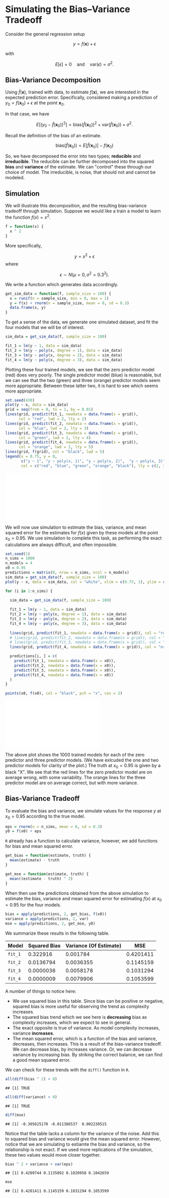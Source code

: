 # Simulating the Bias–Variance Tradeoff

Consider the general regression setup 

$$
y = f(\mathbf x) + \epsilon
$$

with

$$
E[\epsilon] = 0 \quad \text{and} \quad \text{var}(\epsilon) = \sigma^2.
$$

## Bias-Variance Decomposition

Using $\hat{f}(\mathbf x)$, trained with data, to estimate $f(\mathbf x)$, we are interested in the expected prediction error. Specifically, considered making a prediction of $y_0 = f(\mathbf x_0) + \epsilon$ at the point $\mathbf x_0$.

In that case, we have

$$
E\left[\left(y_0 - \hat{f}(\mathbf x_0)\right)^2\right] = \text{bias}\left(\hat{f}(\mathbf x_0)\right)^2 + \text{var}\left(\hat{f}(\mathbf x_0)\right) + \sigma^2.
$$

Recall the definition of the bias of an estimate.

$$
\text{bias}\left(\hat{f}(\mathbf x_0)\right) = E\left[\hat{f}(\mathbf x_0)\right] - f(\mathbf x_0)
$$

So, we have decomposed the error into two types; **reducible** and **irreducible**. The reducible can be further decomposed into the squared **bias** and **variance** of the estimate. We can "control" these through our choice of model. The irreducible, is noise, that should not and cannot be modeled.

## Simulation

We will illustrate this decomposition, and the resulting bias-variance tradeoff through simulation. Suppose we would like a train a model to learn the function $f(x) = x^2$.


```r
f = function(x) {
  x ^ 2
}
```

More specifically,

$$
y = x^2 + \epsilon
$$
where

$$
\epsilon \sim N(\mu = 0, \sigma^2 = 0.3^2).
$$

We write a function which generates data accordingly.


```r
get_sim_data = function(f, sample_size = 100) {
  x = runif(n = sample_size, min = 0, max = 1)
  y = f(x) + rnorm(n = sample_size, mean = 0, sd = 0.3)
  data.frame(x, y)
}
```

To get a sense of the data, we generate one simulated dataset, and fit the four models that we will be of interest.


```r
sim_data = get_sim_data(f, sample_size = 100)

fit_1 = lm(y ~ 1, data = sim_data)
fit_2 = lm(y ~ poly(x, degree = 1), data = sim_data)
fit_3 = lm(y ~ poly(x, degree = 2), data = sim_data)
fit_4 = lm(y ~ poly(x, degree = 3), data = sim_data)
```

Plotting these four trained models, we see that the zero predictor model (red) does very poorly. The single predictor model (blue) is reasonable, but we can see that the two (green) and three (orange) predictor models seem more appropriate. Between these latter two, it is hard to see which seems more appropriate.


```r
set.seed(430)
plot(y ~ x, data = sim_data)
grid = seq(from = 0, to = 1, by = 0.01)
lines(grid, predict(fit_1, newdata = data.frame(x = grid)), 
      col = "red", lwd = 2, lty = 2)
lines(grid, predict(fit_2, newdata = data.frame(x = grid)), 
      col = "blue", lwd = 2, lty = 3)
lines(grid, predict(fit_3, newdata = data.frame(x = grid)), 
      col = "green", lwd = 2, lty = 4)
lines(grid, predict(fit_4, newdata = data.frame(x = grid)), 
      col = "orange", lwd = 2, lty = 5)
lines(grid, f(grid), col = "black", lwd = 5)
legend(x = 0.75, y = 0, 
       c("y ~ 1", "y ~ poly(x, 1)", "y ~ poly(x, 2)",  "y ~ poly(x, 3)", "truth"), 
       col = c("red", "blue", "green", "orange", "black"), lty = c(2, 3, 4, 5, 1), lwd = 2)
```

![](08-tradeoff_files/figure-latex/unnamed-chunk-4-1.pdf)<!-- --> 

We will now use simulation to estimate the bias, variance, and mean squared error for the estimates for $f(x)$ given by these models at the point $x_0 = 0.95$. We use simulation to complete this task, as performing the exact calculations are always difficult, and often impossible.


```r
set.seed(1)
n_sims = 1000
n_models = 4
x0 = 0.95
predictions = matrix(0, nrow = n_sims, ncol = n_models)
sim_data = get_sim_data(f, sample_size = 100)
plot(y ~ x, data = sim_data, col = "white", xlim = c(0.75, 1), ylim = c(0, 1.5))

for (i in 1:n_sims) {
  
  sim_data = get_sim_data(f, sample_size = 100)

  fit_1 = lm(y ~ 1, data = sim_data)
  fit_2 = lm(y ~ poly(x, degree = 1), data = sim_data)
  fit_3 = lm(y ~ poly(x, degree = 2), data = sim_data)
  fit_4 = lm(y ~ poly(x, degree = 3), data = sim_data)
  
  lines(grid, predict(fit_1, newdata = data.frame(x = grid)), col = "red", lwd = 1)
  # lines(grid, predict(fit_2, newdata = data.frame(x = grid)), col = "blue", lwd = 1)
  # lines(grid, predict(fit_3, newdata = data.frame(x = grid)), col = "green", lwd = 1)
  lines(grid, predict(fit_4, newdata = data.frame(x = grid)), col = "orange", lwd = 1)

  predictions[i, ] = c(
    predict(fit_1, newdata = data.frame(x = x0)),
    predict(fit_2, newdata = data.frame(x = x0)),
    predict(fit_3, newdata = data.frame(x = x0)),
    predict(fit_4, newdata = data.frame(x = x0))
  )
}

points(x0, f(x0), col = "black", pch = "x", cex = 2)
```

![](08-tradeoff_files/figure-latex/unnamed-chunk-5-1.pdf)<!-- --> 

The above plot shows the 1000 trained models for each of the zero predictor and three predictor models. (We have exlcuded the one and two predictor models for clarity of the plot.) The truth at $x_0 = 0.95$ is given by a black "X". We see that the red lines for the zero predictor model are on average wrong, with some variability. The orange lines for the three predictor model are on average correct, but with more variance.


## Bias-Variance Tradeoff

To evaluate the bias and variance, we simulate values for the response $y$ at $x_0 = 0.95$ according to the true model.


```r
eps = rnorm(n = n_sims, mean = 0, sd = 0.3)
y0 = f(x0) + eps
```

`R` already has a function to calculate variance, however, we add functions for bias and mean squared error.


```r
get_bias = function(estimate, truth) {
  mean(estimate) - truth
}

get_mse = function(estimate, truth) {
  mean((estimate - truth) ^ 2)
}
```

When then use the predictions obtained from the above simulation to estimate the bias, variance and mean squared error for estimating $f(x)$ at $x_0 = 0.95$ for the four models.


```r
bias = apply(predictions, 2, get_bias, f(x0))
variance = apply(predictions, 2, var)
mse = apply(predictions, 2, get_mse, y0)
```

We summarize these results in the following table.



| Model   | Squared Bias     | Variance (Of Estimate) | MSE        |
|---------|------------------|------------------------|------------|
| `fit_1` | 0.322916  | 0.001784        | 0.4201411 |
| `fit_2` | 0.0136794  | 0.0036355        | 0.1145159 |
| `fit_3` | 0.0000036  | 0.0058178        | 0.1031294 |
| `fit_4` | 0.0000009  | 0.0079906        | 0.1053599 |




A number of things to notice here:

- We use squared bias in this table. Since bias can be positive or negative, squared bias is more useful for observing the trend as complexity increases. 
- The squared bias trend which we see here is **decreasing** bias as complexity increases, which we expect to see in general.
- The exact opposite is true of variance. As model complexity increases, variance **increases**.
- The mean squared error, which is a function of the bias and variance, decreases, then increases. This is a result of the bias-variance tradeoff. We can decrease bias, by increases variance. Or, we can decrease variance by increasing bias. By striking the correct balance, we can find a good mean squared error.

We can check for these trends with the `diff()` function in `R`.


```r
all(diff(bias ^ 2) < 0)
```

```
## [1] TRUE
```

```r
all(diff(variance) > 0)
```

```
## [1] TRUE
```

```r
diff(mse)
```

```
## [1] -0.305625170 -0.011386537  0.002230515
```

Notice that the table lacks a column for the variance of the noise. Add this to squared bias and variance would give the mean squared error. However, notice that we are simulating to estiamte the bias and variance, so the relationship is not exact. If we used more replications of the simulation, these two values would move closer together.


```r
bias ^ 2 + variance + var(eps)
```

```
## [1] 0.4209744 0.1135892 0.1020958 0.1042659
```

```r
mse
```

```
## [1] 0.4201411 0.1145159 0.1031294 0.1053599
```
